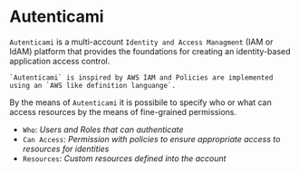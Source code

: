 # Autenticami

`Autenticami` is a multi-account `Identity and Access Managment` (IAM or IdAM) platform that provides the foundations for creating an identity-based application access control.

    `Autenticami` is inspired by AWS IAM and Policies are implemented using an `AWS like definition languange`.

By the means of `Autenticami` it is possibile to specify who or what can access resources by the means of fine-grained permissions.

- `Who`: *Users and Roles that can authenticate*
- `Can Access`: *Permission with policies to ensure appropriate access to resources for identities*
- `Resources`: *Custom resources defined into the account*
